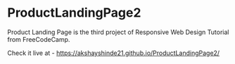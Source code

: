 # ProductLandingPage2

Product Landing Page is the third project of Responsive Web Design Tutorial from FreeCodeCamp.

Check it live at - https://akshayshinde21.github.io/ProductLandingPage2/
